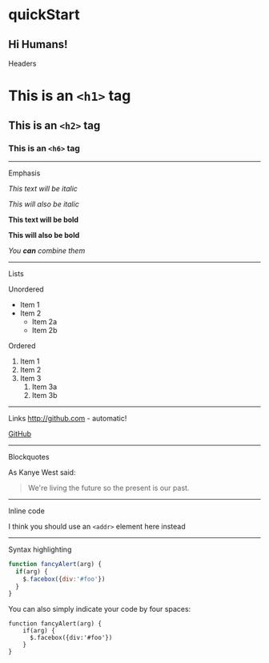 # quickStart
Hi Humans!
----------------
Headers

# This is an `<h1>` tag

## This is an `<h2>` tag

### This is an `<h6>` tag

---------------
Emphasis

*This text will be italic*

_This will also be italic_

**This text will be bold**

__This will also be bold__

_You **can** combine them_

--------------
Lists

Unordered
* Item 1
* Item 2
  * Item 2a
  * Item 2b

Ordered
1. Item 1
1. Item 2
1. Item 3
   1. Item 3a
   1. Item 3b

------------
Links
http://github.com - automatic!

[GitHub](http://github.com)

-----------
Blockquotes

As Kanye West said:

> We're living the future so
> the present is our past.

-----------
Inline code

I think you should use an `<addr>` element here instead

----------
Syntax highlighting

```javascript
function fancyAlert(arg) {
  if(arg) {
    $.facebox({div:'#foo'})
  }
}
```
You can also simply indicate your code by four spaces:

    function fancyAlert(arg) {
        if(arg) {
          $.facebox({div:'#foo'})
        }
    }


